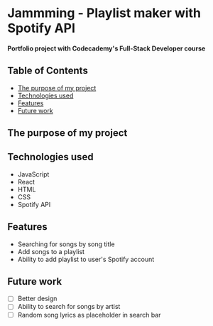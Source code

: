 # Jammming - Playlist maker with Spotify API
#### Portfolio project with Codecademy's Full-Stack Developer course

## Table of Contents
- [The purpose of my project](#purpose)
- [Technologies used](#tech)
- [Features](#features)
- [Future work](#future)

## The purpose of my project <a name="purpose"></a>

## Technologies used <a name="tech"></a>
- JavaScript
- React
- HTML
- CSS
- Spotify API

## Features <a name="features"></a>
- Searching for songs by song title
- Add songs to a playlist
- Ability to add playlist to user's Spotify account

## Future work <a name="future"></a>
- [ ] Better design
- [ ] Ability to search for songs by artist
- [ ] Random song lyrics as placeholder in search bar